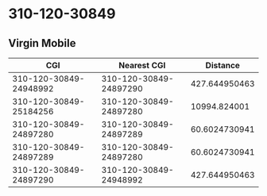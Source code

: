 # 310-120-30849
## Virgin Mobile


| CGI | Nearest CGI | Distance |
|-----|-------------|----------|
| 310-120-30849-24948992 | 310-120-30849-24897290 | 427.644950463 |
| 310-120-30849-25184256 | 310-120-30849-24897280 | 10994.824001 |
| 310-120-30849-24897280 | 310-120-30849-24897289 | 60.6024730941 |
| 310-120-30849-24897289 | 310-120-30849-24897280 | 60.6024730941 |
| 310-120-30849-24897290 | 310-120-30849-24948992 | 427.644950463 |
